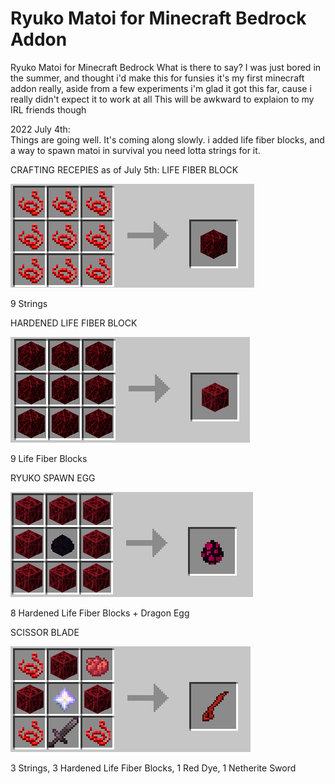 # Ryuko Matoi for Minecraft Bedrock Addon
Ryuko Matoi for Minecraft Bedrock
What is there to say?
I was just bored in the summer, and thought i'd make this for funsies
it's my first minecraft addon really, aside from a few experiments
i'm glad it got this far, cause i really didn't expect it to work at all
This will be awkward to explaion to my IRL friends though

2022 July 4th:	
Things are going well.
It's coming along slowly.
i added life fiber blocks, and a way to spawn matoi in survival
you need lotta strings for it.

CRAFTING RECEPIES as of July 5th:
LIFE FIBER BLOCK

![My Image](crafting/craft_lifefiberblock.png)

9 Strings

HARDENED LIFE FIBER BLOCK

![My Image](crafting/craft_hardenedlifefiber.png)

9 Life Fiber Blocks

RYUKO SPAWN EGG

![My Image](crafting/craft_ryuko_egg.png)

8 Hardened Life Fiber Blocks + Dragon Egg

SCISSOR BLADE

![My Image](crafting/craft_ryukosword.png)

3 Strings, 3 Hardened Life Fiber Blocks, 1 Red Dye, 1 Netherite Sword
